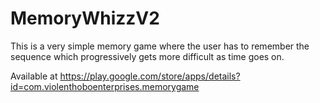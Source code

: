 # MemoryWhizzV2

This is a very simple memory game where the user has to remember the sequence which progressively gets more difficult as time goes on.

Available at https://play.google.com/store/apps/details?id=com.violenthoboenterprises.memorygame

